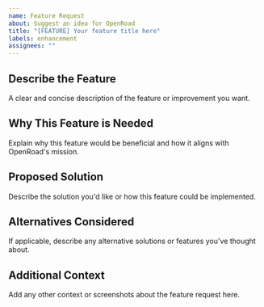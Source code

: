 ```yaml
---
name: Feature Request
about: Suggest an idea for OpenRoad
title: "[FEATURE] Your feature title here"
labels: enhancement
assignees: ""
---
```


## Describe the Feature

A clear and concise description of the feature or improvement you want.

## Why This Feature is Needed

Explain why this feature would be beneficial and how it aligns with OpenRoad's mission.

## Proposed Solution

Describe the solution you'd like or how this feature could be implemented.

## Alternatives Considered

If applicable, describe any alternative solutions or features you've thought about.

## Additional Context

Add any other context or screenshots about the feature request here.
